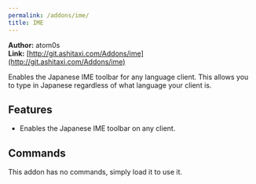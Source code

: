 ```yaml
---
permalink: /addons/ime/
title: IME
---
```


**Author:** atom0s<br/>
**Link:** [http://git.ashitaxi.com/Addons/ime](http://git.ashitaxi.com/Addons/ime)

Enables the Japanese IME toolbar for any language client. This allows you to type in Japanese regardless of what language your client is.

## Features

  * Enables the Japanese IME toolbar on any client.

## Commands

This addon has no commands, simply load it to use it.
